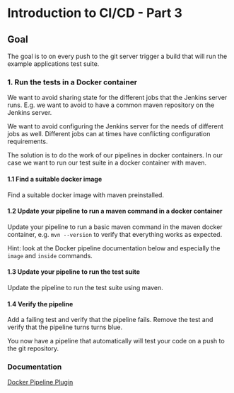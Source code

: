 # Introduction to CI/CD - Part 3

## Goal

The goal is to on every push to the git server trigger a build that will run the example applications test suite.

### 1. Run the tests in a Docker container

We want to avoid sharing state for the different jobs that the Jenkins server runs. E.g. we want
 to avoid to have a common maven repository on the Jenkins server.
 
We want to avoid configuring the Jenkins server for the needs of different jobs as well. Different jobs can at times 
have conflicting configuration requirements.

The solution is to do the work of our pipelines in docker containers. In our case we want to run
 our test suite in a docker container with maven.

#### 1.1 Find a suitable docker image

Find a suitable docker image with maven preinstalled.

#### 1.2 Update your pipeline to run a maven command in a docker container

Update your pipeline to run a basic maven command in the maven docker container, e.g. 
 `mvn --version` to verify that everything works as expected.

Hint: look at the Docker pipeline documentation below and especially the `image` and `inside` commands.

#### 1.3 Update your pipeline to run the test suite

Update the pipeline to run the test suite using maven.

#### 1.4 Verify the pipeline

Add a failing test and verify that the pipeline fails. Remove the test and verify that the pipeline turns 
turns blue.

You now have a pipeline that automatically will test your code on a push to the git repository.

### Documentation

[Docker Pipeline Plugin](https://go.cloudbees.com/docs/cloudbees-documentation/cje-user-guide/index.html#docker-workflow)

